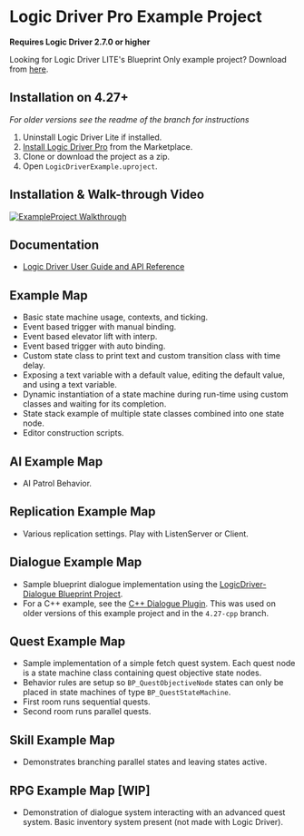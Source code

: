 # Logic Driver Pro Example Project

**Requires Logic Driver 2.7.0 or higher**

Looking for Logic Driver LITE's Blueprint Only example project? Download from [here](https://logicdriver.com/liteexample).

## Installation on 4.27+
*For older versions see the readme of the branch for instructions*

1. Uninstall Logic Driver Lite if installed.
1. [Install Logic Driver Pro](https://logicdriver.com/docs/pages/installation/) from the Marketplace.
1. Clone or download the project as a zip.
1. Open `LogicDriverExample.uproject`.
        
## Installation & Walk-through Video

[![ExampleProject Walkthrough](https://img.youtube.com/vi/fOvyPBi_LM8/0.jpg)](https://www.youtube.com/watch?v=fOvyPBi_LM8)

## Documentation

- [Logic Driver User Guide and API Reference](https://logicdriver.com/docs/)

## Example Map

- Basic state machine usage, contexts, and ticking.
- Event based trigger with manual binding.
- Event based elevator lift with interp.
- Event based trigger with auto binding.
- Custom state class to print text and custom transition class with time delay.
- Exposing a text variable with a default value, editing the default value, and using a text variable.
- Dynamic instantiation of a state machine during run-time using custom classes and waiting for its completion.
- State stack example of multiple state classes combined into one state node.
- Editor construction scripts.

## AI Example Map

- AI Patrol Behavior.

## Replication Example Map

- Various replication settings. Play with ListenServer or Client.

## Dialogue Example Map

- Sample blueprint dialogue implementation using the [LogicDriver-Dialogue Blueprint Project](https://github.com/Recursoft/LogicDriver-DialogueExample).
- For a C++ example, see the [C++ Dialogue Plugin](https://github.com/Recursoft/LogicDriver-Dialogue). This was used on older versions of this example project and in the `4.27-cpp` branch.

## Quest Example Map

- Sample implementation of a simple fetch quest system. Each quest node is a state machine class containing  quest objective state nodes.
- Behavior rules are setup so `BP_QuestObjectiveNode` states can only be placed in state machines of type `BP_QuestStateMachine`.
- First room runs sequential quests.
- Second room runs parallel quests.

## Skill Example Map

- Demonstrates branching parallel states and leaving states active.

## RPG Example Map [WIP]

- Demonstration of dialogue system interacting with an advanced quest system. Basic inventory system present (not made with Logic Driver).
